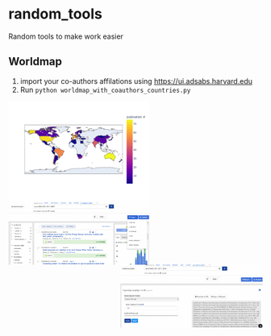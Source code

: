 # random_tools
Random tools to make work easier

## Worldmap
1. import your co-authors affilations using https://ui.adsabs.harvard.edu 
2. Run `python worldmap_with_coauthors_countries.py`


<img align="left" height="200" src="./images/worldmap.png">
<img align="left" height="125" src="./images/adsabs.png">
<img align="right" height="125" src="./images/adsabs2.png">




